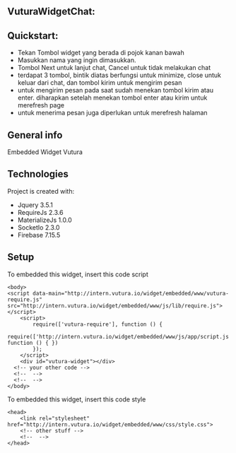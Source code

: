 ## VuturaWidgetChat:

## Quickstart:
- Tekan Tombol widget yang berada di pojok kanan bawah
- Masukkan nama yang ingin dimasukkan.
- Tombol Next untuk lanjut chat, Cancel untuk tidak melakukan chat
- terdapat 3 tombol, bintik diatas berfungsi untuk minimize, close untuk keluar dari chat, dan tombol kirim untuk mengirim pesan
- untuk mengirim pesan pada saat sudah menekan tombol kirim atau enter. diharapkan setelah menekan tombol enter atau kirim untuk merefresh page
- untuk menerima pesan juga diperlukan untuk merefresh halaman

## General info
Embedded Widget Vutura
	
## Technologies
Project is created with:
* Jquery 3.5.1
* RequireJs 2.3.6
* MaterializeJs 1.0.0
* SocketIo 2.3.0
* Firebase 7.15.5

	
## Setup
To embedded this widget, insert this code script

```
<body>
<script data-main="http://intern.vutura.io/widget/embedded/www/vutura-require.js" src="http://intern.vutura.io/widget/embedded/www/js/lib/require.js"></script>
    <script>
        require(['vutura-require'], function () {
            require(['http://intern.vutura.io/widget/embedded/www/js/app/script.js'], function () { })
        });
    </script>
    <div id="vutura-widget"></div>
  <!-- your other code -->
  <!--  -->
  <!--  -->
</body>
```
To embedded this widget, insert this code style

```
<head>
    <link rel="stylesheet" href="http://intern.vutura.io/widget/embedded/www/css/style.css">
    <!-- other stuff -->
    <!--  -->
</head>
```